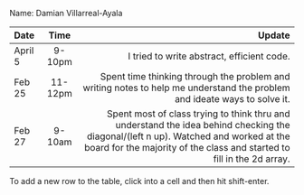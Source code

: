 Name: Damian Villarreal-Ayala 

| Date    |  Time   |                                                                                                                                                                                                        Update |
|:--------|:-------:|--------------------------------------------------------------------------------------------------------------------------------------------------------------------------------------------------------------:|
| April 5 | 9-10pm  |                                                                                                                                                                    I tried to write abstract, efficient code. |
| Feb 25  | 11-12pm |                                                                                      Spent time thinking through the problem and writing notes to help me understand the problem and ideate ways to solve it. |
| Feb 27  | 9-10am  | Spent most of class trying to think thru and understand the idea behind checking the diagonal/(left n up). Watched and worked at the board for the majority of the class and started to fill in the 2d array. |


To add a new row to the table, click into a cell and then hit shift-enter.